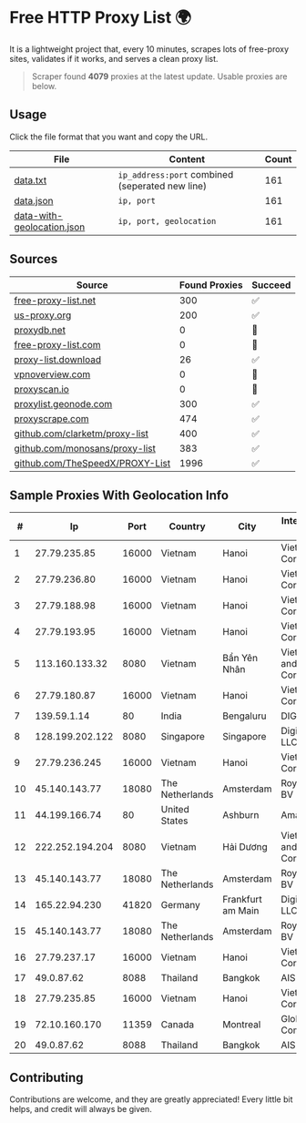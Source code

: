 
# Free HTTP Proxy List 🌍

It is a lightweight project that, every 10 minutes, scrapes lots of free-proxy sites, validates if it works, and serves a clean proxy list.


> Scraper found **4079** proxies at the latest update. Usable proxies are below.

## Usage

Click the file format that you want and copy the URL.


|File|Content|Count|
|----|-------|-----|
|[data.txt](https://raw.githubusercontent.com/themiralay/Proxy-List-World/master/data.txt)|`ip_address:port` combined (seperated new line)|161|
|[data.json](https://raw.githubusercontent.com/themiralay/Proxy-List-World/master/data.json)|`ip, port`|161|
|[data-with-geolocation.json](https://raw.githubusercontent.com/themiralay/Proxy-List-World/master/data-with-geolocation.json)|`ip, port, geolocation`|161|

## Sources

|Source|Found Proxies|Succeed|
|------|-------------|-------|
|[free-proxy-list.net](https://free-proxy-list.net)|300|✅|
|[us-proxy.org](https://www.us-proxy.org)|200|✅|
|[proxydb.net](http://proxydb.net)|0|🚫|
|[free-proxy-list.com](https://free-proxy-list.com/?page=&port=&type%5B%5D=http&type%5B%5D=https&up_time=0&search=Search)|0|🚫|
|[proxy-list.download](https://www.proxy-list.download/HTTP)|26|✅|
|[vpnoverview.com](https://vpnoverview.com/privacy/anonymous-browsing/free-proxy-servers)|0|🚫|
|[proxyscan.io](https://www.proxyscan.io)|0|🚫|
|[proxylist.geonode.com](https://proxylist.geonode.com/api/proxy-list?limit=300&page=1&sort_by=lastChecked&sort_type=desc&protocols=http,https)|300|✅|
|[proxyscrape.com](https://api.proxyscrape.com/v2/?request=displayproxies&protocol=http&timeout=10000&country=all&ssl=all&anonymity=all)|474|✅|
|[github.com/clarketm/proxy-list](https://raw.githubusercontent.com/clarketm/proxy-list/master/proxy-list-raw.txt)|400|✅|
|[github.com/monosans/proxy-list](https://raw.githubusercontent.com/monosans/proxy-list/main/proxies/http.txt)|383|✅|
|[github.com/TheSpeedX/PROXY-List](https://raw.githubusercontent.com/TheSpeedX/PROXY-List/master/http.txt)|1996|✅|


## Sample Proxies With Geolocation Info

|#|Ip|Port|Country|City|Internet Service Provider|
|-|--|----|-------|----|-------------------------|
|1|27.79.235.85|16000|Vietnam|Hanoi|Viettel Corporation|
|2|27.79.236.80|16000|Vietnam|Hanoi|Viettel Corporation|
|3|27.79.188.98|16000|Vietnam|Hanoi|Viettel Corporation|
|4|27.79.193.95|16000|Vietnam|Hanoi|Viettel Corporation|
|5|113.160.133.32|8080|Vietnam|Bẩn Yên Nhân|VietNam Post and Telecom Corporation|
|6|27.79.180.87|16000|Vietnam|Hanoi|Viettel Corporation|
|7|139.59.1.14|80|India|Bengaluru|DIGITALOCEAN|
|8|128.199.202.122|8080|Singapore|Singapore|DigitalOcean, LLC|
|9|27.79.236.245|16000|Vietnam|Hanoi|Viettel Corporation|
|10|45.140.143.77|18080|The Netherlands|Amsterdam|RoyaleHosting BV|
|11|44.199.166.74|80|United States|Ashburn|Amazon.com|
|12|222.252.194.204|8080|Vietnam|Hải Dương|VietNam Post and Telecom Corporation|
|13|45.140.143.77|18080|The Netherlands|Amsterdam|RoyaleHosting BV|
|14|165.22.94.230|41820|Germany|Frankfurt am Main|DigitalOcean, LLC|
|15|45.140.143.77|18080|The Netherlands|Amsterdam|RoyaleHosting BV|
|16|27.79.237.17|16000|Vietnam|Hanoi|Viettel Corporation|
|17|49.0.87.62|8088|Thailand|Bangkok|AIS-Fibre|
|18|27.79.235.85|16000|Vietnam|Hanoi|Viettel Corporation|
|19|72.10.160.170|11359|Canada|Montreal|GloboTech Communications|
|20|49.0.87.62|8088|Thailand|Bangkok|AIS-Fibre|



## Contributing

Contributions are welcome, and they are greatly appreciated! Every
little bit helps, and credit will always be given.

